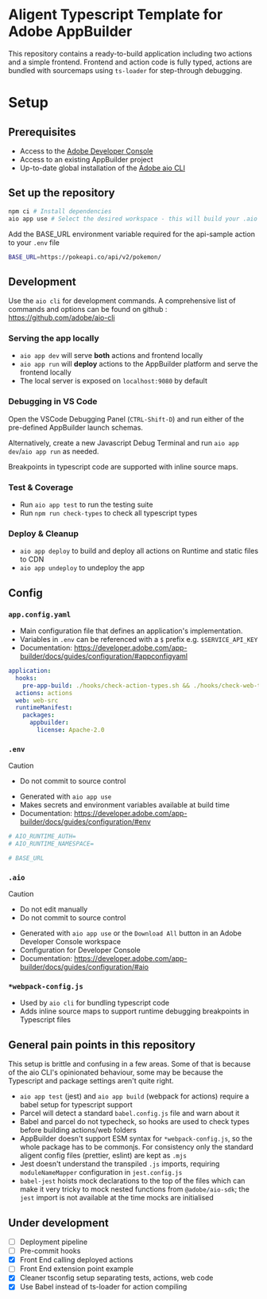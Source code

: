 # Aligent Typescript Template for Adobe AppBuilder

This repository contains a ready-to-build application including two actions and a simple frontend.
Frontend and action code is fully typed, actions are bundled with sourcemaps using `ts-loader` for step-through debugging.

# Setup

## Prerequisites

- Access to the [Adobe Developer Console](https://developer.adobe.com/developer-console/)
- Access to an existing AppBuilder project
- Up-to-date global installation of the [Adobe aio CLI](https://developer.adobe.com/runtime/docs/guides/tools/cli_install/)

## Set up the repository

```bash
npm ci # Install dependencies
aio app use # Select the desired workspace - this will build your .aio and .env files
```

Add the BASE_URL environment variable required for the api-sample action to your `.env` file

```bash
BASE_URL=https://pokeapi.co/api/v2/pokemon/
```

## Development

Use the `aio cli` for development commands. A comprehensive list of commands and options can be found on github : https://github.com/adobe/aio-cli

### Serving the app locally

- `aio app dev` will serve **both** actions and frontend locally
- `aio app run` will **deploy** actions to the AppBuilder platform and serve the frontend locally
- The local server is exposed on `localhost:9080` by default

### Debugging in VS Code

Open the VSCode Debugging Panel (`CTRL-Shift-D`) and run either of the pre-defined AppBuilder launch schemas.

Alternatively, create a new Javascript Debug Terminal and run `aio app dev`/`aio app run` as needed.

Breakpoints in typescript code are supported with inline source maps.

### Test & Coverage

- Run `aio app test` to run the testing suite
- Run `npm run check-types` to check all typescript types

### Deploy & Cleanup

- `aio app deploy` to build and deploy all actions on Runtime and static files to CDN
- `aio app undeploy` to undeploy the app

## Config

### `app.config.yaml`

- Main configuration file that defines an application's implementation.
- Variables in `.env` can be referenced with a `$` prefix e.g. `$SERVICE_API_KEY`
- Documentation: https://developer.adobe.com/app-builder/docs/guides/configuration/#appconfigyaml

```yaml
application:
  hooks:
    pre-app-build: ./hooks/check-action-types.sh && ./hooks/check-web-types.sh
  actions: actions
  web: web-src
  runtimeManifest:
    packages:
      appbuilder:
        license: Apache-2.0
```

### `.env`

> [!CAUTION]
>
> - Do not commit to source control

- Generated with `aio app use`
- Makes secrets and environment variables available at build time
- Documentation: https://developer.adobe.com/app-builder/docs/guides/configuration/#env

```bash
# AIO_RUNTIME_AUTH=
# AIO_RUNTIME_NAMESPACE=

# BASE_URL
```

### `.aio`

> [!CAUTION]
>
> - Do not edit manually
> - Do not commit to source control

- Generated with `aio app use` or the `Download All` button in an Adobe Developer Console workspace
- Configuration for Developer Console
- Documentation: https://developer.adobe.com/app-builder/docs/guides/configuration/#aio

### `*webpack-config.js`

- Used by `aio cli` for bundling typescript code
- Adds inline source maps to support runtime debugging breakpoints in Typescript files

## General pain points in this repository

This setup is brittle and confusing in a few areas. Some of that is because of the aio CLI's opinionated behaviour, some may be because the Typescript and package settings aren't quite right.

- `aio app test` (jest) and `aio app build` (webpack for actions) require a babel setup for typescript support
- Parcel will detect a standard `babel.config.js` file and warn about it
- Babel and parcel do not typecheck, so hooks are used to check types before building actions/web folders
- AppBuilder doesn't support ESM syntax for `*webpack-config.js`, so the whole package has to be commonjs. For consistency only the standard aligent config files (prettier, eslint) are kept as `.mjs`
- Jest doesn't understand the transpiled `.js` imports, requiring `moduleNameMapper` configuration in `jest.config.js`
- `babel-jest` hoists mock declarations to the top of the files which can make it very tricky to mock nested functions from `@adobe/aio-sdk`; the `jest` import is not available at the time mocks are initialised

## Under development

- [ ] Deployment pipeline
- [ ] Pre-commit hooks
- [x] Front End calling deployed actions
- [ ] Front End extension point example
- [x] Cleaner tsconfig setup separating tests, actions, web code
- [x] Use Babel instead of ts-loader for action compiling
